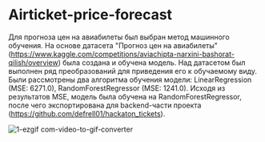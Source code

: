 # Airticket-price-forecast

Для прогноза цен на авиабилеты был выбран метод машинного обучения. На основе датасета "Прогноз цен на авиабилеты" (https://www.kaggle.com/competitions/aviachipta-narxini-bashorat-qilish/overview) была создана и обучена модель. Над датасетом был выполнен ряд преобразований для приведения его к обучаемому виду. Были рассмотрены два алгоритма обучения модели: LinearRegression (MSE: 6271.0), RandomForestRegressor (MSE: 1241.0). Исходя из результатов MSE, модель была обучена на RandomForestRegressor, после чего экспортирована для backend-части проекта (https://github.com/defrell01/hackaton_tickets).

![1-ezgif com-video-to-gif-converter](https://github.com/user-attachments/assets/41c26df2-1344-409d-bb25-366d95e95393)
